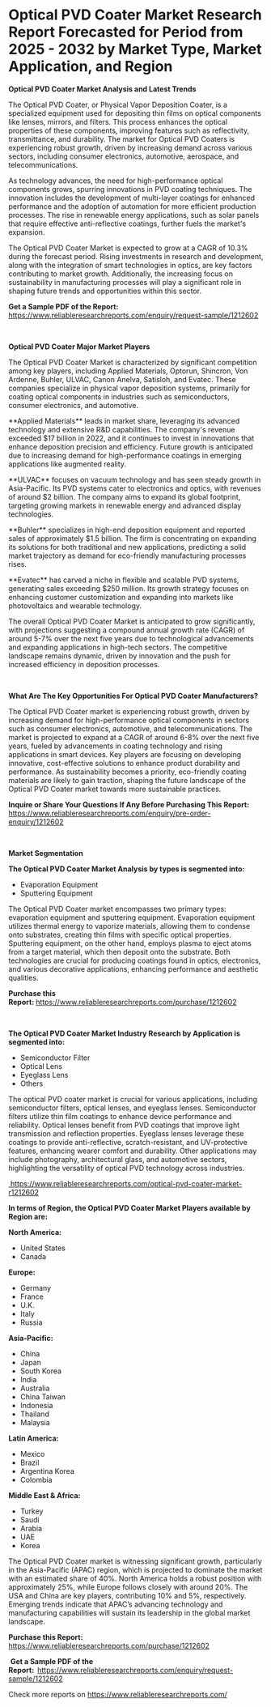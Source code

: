 <p><h1>Optical PVD Coater Market Research Report Forecasted for Period from 2025 -  2032 by Market Type, Market Application, and Region</h1></p><p><strong>Optical PVD Coater Market Analysis and Latest Trends</strong></p>
<p><p>The Optical PVD Coater, or Physical Vapor Deposition Coater, is a specialized equipment used for depositing thin films on optical components like lenses, mirrors, and filters. This process enhances the optical properties of these components, improving features such as reflectivity, transmittance, and durability. The market for Optical PVD Coaters is experiencing robust growth, driven by increasing demand across various sectors, including consumer electronics, automotive, aerospace, and telecommunications.</p><p>As technology advances, the need for high-performance optical components grows, spurring innovations in PVD coating techniques. The innovation includes the development of multi-layer coatings for enhanced performance and the adoption of automation for more efficient production processes. The rise in renewable energy applications, such as solar panels that require effective anti-reflective coatings, further fuels the market's expansion.</p><p>The Optical PVD Coater Market is expected to grow at a CAGR of 10.3% during the forecast period. Rising investments in research and development, along with the integration of smart technologies in optics, are key factors contributing to market growth. Additionally, the increasing focus on sustainability in manufacturing processes will play a significant role in shaping future trends and opportunities within this sector.</p></p>
<p><strong>Get a Sample PDF of the Report:&nbsp;</strong> <a href="https://www.reliableresearchreports.com/enquiry/request-sample/1212602?utm_campaign=3557&utm_medium=2&utm_source=Github&utm_content=ia&utm_term=24032025&utm_id=optical-pvd-coater">https://www.reliableresearchreports.com/enquiry/request-sample/1212602</a></p>
<p>&nbsp;</p>
<p><strong>Optical PVD Coater Major Market Players</strong></p>
<p><p>The Optical PVD Coater Market is characterized by significant competition among key players, including Applied Materials, Optorun, Shincron, Von Ardenne, Buhler, ULVAC, Canon Anelva, Satisloh, and Evatec. These companies specialize in physical vapor deposition systems, primarily for coating optical components in industries such as semiconductors, consumer electronics, and automotive.</p><p>**Applied Materials** leads in market share, leveraging its advanced technology and extensive R&D capabilities. The company's revenue exceeded $17 billion in 2022, and it continues to invest in innovations that enhance deposition precision and efficiency. Future growth is anticipated due to increasing demand for high-performance coatings in emerging applications like augmented reality.</p><p>**ULVAC** focuses on vacuum technology and has seen steady growth in Asia-Pacific. Its PVD systems cater to electronics and optics, with revenues of around $2 billion. The company aims to expand its global footprint, targeting growing markets in renewable energy and advanced display technologies.</p><p>**Buhler** specializes in high-end deposition equipment and reported sales of approximately $1.5 billion. The firm is concentrating on expanding its solutions for both traditional and new applications, predicting a solid market trajectory as demand for eco-friendly manufacturing processes rises.</p><p>**Evatec** has carved a niche in flexible and scalable PVD systems, generating sales exceeding $250 million. Its growth strategy focuses on enhancing customer customization and expanding into markets like photovoltaics and wearable technology.</p><p>The overall Optical PVD Coater Market is anticipated to grow significantly, with projections suggesting a compound annual growth rate (CAGR) of around 5-7% over the next five years due to technological advancements and expanding applications in high-tech sectors. The competitive landscape remains dynamic, driven by innovation and the push for increased efficiency in deposition processes.</p></p>
<p>&nbsp;</p>
<p><strong>What Are The Key Opportunities For Optical PVD Coater Manufacturers?</strong></p>
<p><p>The Optical PVD Coater market is experiencing robust growth, driven by increasing demand for high-performance optical components in sectors such as consumer electronics, automotive, and telecommunications. The market is projected to expand at a CAGR of around 6-8% over the next five years, fueled by advancements in coating technology and rising applications in smart devices. Key players are focusing on developing innovative, cost-effective solutions to enhance product durability and performance. As sustainability becomes a priority, eco-friendly coating materials are likely to gain traction, shaping the future landscape of the Optical PVD Coater market towards more sustainable practices.</p></p>
<p><strong>Inquire or Share Your Questions If Any Before Purchasing This Report:</strong> <a href="https://www.reliableresearchreports.com/enquiry/pre-order-enquiry/1212602?utm_campaign=3557&utm_medium=2&utm_source=Github&utm_content=ia&utm_term=24032025&utm_id=optical-pvd-coater">https://www.reliableresearchreports.com/enquiry/pre-order-enquiry/1212602</a></p>
<p>&nbsp;</p>
<p><strong>Market Segmentation</strong></p>
<p><strong>The Optical PVD Coater Market Analysis by types is segmented into:</strong></p>
<p><ul><li>Evaporation Equipment</li><li>Sputtering Equipment</li></ul></p>
<p><p>The Optical PVD Coater market encompasses two primary types: evaporation equipment and sputtering equipment. Evaporation equipment utilizes thermal energy to vaporize materials, allowing them to condense onto substrates, creating thin films with specific optical properties. Sputtering equipment, on the other hand, employs plasma to eject atoms from a target material, which then deposit onto the substrate. Both technologies are crucial for producing coatings found in optics, electronics, and various decorative applications, enhancing performance and aesthetic qualities.</p></p>
<p><strong>Purchase this Report:&nbsp;</strong><a href="https://www.reliableresearchreports.com/purchase/1212602?utm_campaign=3557&utm_medium=2&utm_source=Github&utm_content=ia&utm_term=24032025&utm_id=optical-pvd-coater">https://www.reliableresearchreports.com/purchase/1212602</a></p>
<p>&nbsp;</p>
<p><strong>The Optical PVD Coater Market Industry Research by Application is segmented into:</strong></p>
<p><ul><li>Semiconductor Filter</li><li>Optical Lens</li><li>Eyeglass Lens</li><li>Others</li></ul></p>
<p><p>The optical PVD coater market is crucial for various applications, including semiconductor filters, optical lenses, and eyeglass lenses. Semiconductor filters utilize thin film coatings to enhance device performance and reliability. Optical lenses benefit from PVD coatings that improve light transmission and reflection properties. Eyeglass lenses leverage these coatings to provide anti-reflective, scratch-resistant, and UV-protective features, enhancing wearer comfort and durability. Other applications may include photography, architectural glass, and automotive sectors, highlighting the versatility of optical PVD technology across industries.</p></p>
<p><a href="https://www.reliableresearchreports.com/optical-pvd-coater-market-r1212602?utm_campaign=3557&utm_medium=2&utm_source=Github&utm_content=ia&utm_term=24032025&utm_id=optical-pvd-coater">&nbsp;https://www.reliableresearchreports.com/optical-pvd-coater-market-r1212602</a></p>
<p><strong>In terms of Region, the Optical PVD Coater Market Players available by Region are:</strong></p>
<p>
    <p> <strong> North America: </strong>
        <ul>
            <li>United States</li>
            <li>Canada</li>
        </ul>
        </p> 
    <p> <strong> Europe: </strong>
        <ul>
            <li>Germany</li>
            <li>France</li>
            <li>U.K.</li>
            <li>Italy</li>
            <li>Russia</li>
        </ul>
        </p> 
    <p> <strong> Asia-Pacific: </strong>
        <ul>
            <li>China</li>
            <li>Japan</li>
            <li>South Korea</li>
            <li>India</li>
            <li>Australia</li>
            <li>China Taiwan</li>
            <li>Indonesia</li>
            <li>Thailand</li>
            <li>Malaysia</li>
        </ul>
        </p> 
    <p> <strong> Latin America: </strong>
        <ul>
            <li>Mexico</li>
            <li>Brazil</li>
            <li>Argentina Korea</li>
            <li>Colombia</li>
        </ul>
        </p> 
    <p> <strong> Middle East & Africa: </strong>
        <ul>
            <li>Turkey</li>
            <li>Saudi</li>
            <li>Arabia</li>
            <li>UAE</li>
            <li>Korea</li>
        </ul>
    </p>
    </p>
<p><p>The Optical PVD Coater market is witnessing significant growth, particularly in the Asia-Pacific (APAC) region, which is projected to dominate the market with an estimated share of 40%. North America holds a robust position with approximately 25%, while Europe follows closely with around 20%. The USA and China are key players, contributing 10% and 5%, respectively. Emerging trends indicate that APAC’s advancing technology and manufacturing capabilities will sustain its leadership in the global market landscape.</p></p>
<p><strong>Purchase this Report: </strong><a href="https://www.reliableresearchreports.com/purchase/1212602?utm_campaign=3557&utm_medium=2&utm_source=Github&utm_content=ia&utm_term=24032025&utm_id=optical-pvd-coater">https://www.reliableresearchreports.com/purchase/1212602</a></p>
<p>&nbsp;<strong>Get a Sample PDF of the Report:&nbsp;&nbsp;</strong><a href="https://www.reliableresearchreports.com/enquiry/request-sample/1212602?utm_campaign=3557&utm_medium=2&utm_source=Github&utm_content=ia&utm_term=24032025&utm_id=optical-pvd-coater">https://www.reliableresearchreports.com/enquiry/request-sample/1212602</a></p>
<p><strong></strong></p>
<p>Check more reports on <a href="https://www.reliableresearchreports.com/?utm_campaign=3557&utm_medium=2&utm_source=Github&utm_content=ia&utm_term=24032025&utm_id=optical-pvd-coater">https://www.reliableresearchreports.com/</a></p>